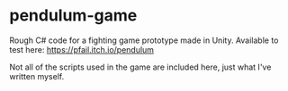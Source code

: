 # pendulum-game

Rough C# code for a fighting game prototype made in Unity. Available to test here: https://pfail.itch.io/pendulum

Not all of the scripts used in the game are included here, just what I've written myself.

